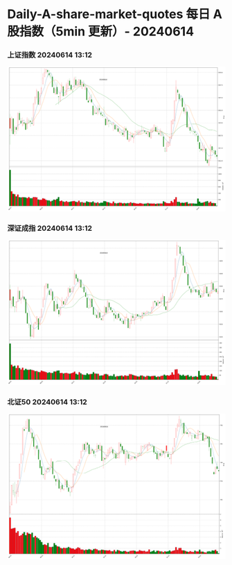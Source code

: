 
# Daily-A-share-market-quotes 每日 A 股指数（5min 更新）- 20240614

### 上证指数 20240614 13:12
![](./fig/2024/6/20240614-sh000001.png)

### 深证成指 20240614 13:12
![](./fig/2024/6/20240614-sz399001.png)

### 北证50 20240614 13:12
![](./fig/2024/6/20240614-bj899050.png)
